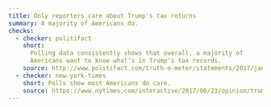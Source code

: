 ```yaml
---
title: Only reporters care about Trump's tax returns
summary: A majority of Americans do.
checks:
  - checker: politifact
    short:
      Polling data consistently shows that overall, a majority of
      Americans want to know what’s in Trump’s tax records.
    source: http://www.politifact.com/truth-o-meter/statements/2017/jan/11/donald-trump/trump-wrong-reporters-are-only-ones-who-care-about/
  - checker: new-york-times
    short: Polls show most Americans do care.
    source: https://www.nytimes.com/interactive/2017/06/23/opinion/trumps-lies.html
---
```

